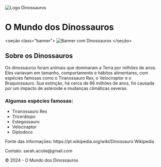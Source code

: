 <!DOCTYPE html>
<html lang="pt-BR">
<cabeça>
<meta charset="UTF-8">
<meta name="viewport" content="largura=largura-do-dispositivo, escala-inicial=1.0">
<title>O Mundo dos Dinossauros</title>
<link rel="folha de estilo" href="estilos.css">
</cabeçalho>
<corpo>
<!-- Cabeçalho -->
<cabeçalho classe="cabeçalho">
<img src="file:///D:/Meus%20Documentos/Pictures/o%20mundo%20dos%20dinossauros.webp" alt="Logo Dinossauros" class="logo">
<h1 class="page-title">O Mundo dos Dinossauros</h1>
</cabeçalho>

<!-- Faixa -->
<seção class="banner">
<img src="https://media.istockphoto.com/id/966286000/pt/foto/3d-render-dinosaur.jpg?s=2048x2048&w=is&k=20&c=sMCoWMJR-gn4SpKEiQ4YK6nxT2AfwV9eEV32pkPZduc=" alt="Banner com Dinossauros" class="banner-img">
</seção>

<!-- Conteúdo Principal -->
<classe principal="conteúdo-principal">
<h2>Sobre os Dinossauros</h2>
<p>
Os dinossauros foram animais que dominaram a Terra por milhões de anos.
Eles variavam em tamanho, comportamento e hábitos alimentares, com espécies famosas como o Tiranossauro Rex, o Velociraptor e o Braquiossauro.
Sua extinção, há cerca de 66 milhões de anos, foi causada por um impacto de asteroide e mudanças climáticas severas.
</p>
<h3>Algumas espécies famosas:</h3>
<ul>
<li>Tiranossauro Rex</li>
<li>Tricerátopo</li>
<li>Estegossauro</li>
<li>Velociraptor</li>
<li>Diplodoco</li>
</ul>
</principal>

<!-- Rodapé -->

<p>Fonte das informações: https://pt.wikipedia.org/wiki/Dinossauro Wikipedia</a></p>
<p>Contato: sarah.aciole@gmail.com </p>
<p>© 2024 - O Mundo dos Dinossauros</p>
</rodapé>
</corpo>
</html>